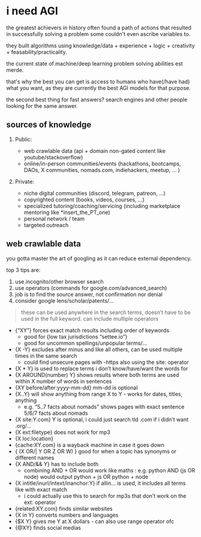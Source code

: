 # i need AGI

the greatest achievers in history often found a path of actions that resulted in successfully solving a problem some couldn't even ascribe variables to.

they built algorithms using knowledge/data + experience + logic + creativity + feasability/practicality.

the current state of machine/deep learning problem solving abilities est merde.

that's why the best you can get is access to humans who have(/have had) what you want, as they are currently the best AGI models for that purpose.

the second best thing for fast answers? search engines and other people looking for the same answer.

## sources of knowledge

1. Public:
   - web crawlable data (api + domain non-gated content like youtube/stackoverflow)
   - online/in-person communities/events (hackathons, bootcamps, DAOs, X communities, nomads.com, indiehackers, meetup, ... )

2. Private:
   - niche digital communities (discord, telegram, patreon, ...)
   - copyrighted content (books, videos, courses, ...)
   - specialized tutoring/coaching/servicing (including marketplace mentoring like *insert_the_PT_one)
   - personal network / team
   - targeted outreach

## web crawlable data

you gotta master the art of googling as it can reduce external dependency.

top 3 tips are:
1. use incognito/other browser search
2. use operators (commands for google.com/advanced_search)
3. job is to find the source answer, not confirmation nor denial
4. consider google lens/scholar/patents/...

> these can be used anywhere in the search terms, doesn’t have to be used in the full keyword. can include multiple operators

- {“XY”} forces exact match results including order of keywords
    - good for {low tax jurisdictions “settee.io”}
    - good for uncommon spellings/unpopular terms/…
- {X -Y} excludes after minus and like all others, can be used multiple times in the same search
    - could find unsecure pages with -https also using the site: operator
- {X * Y} is used to replace terms i don’t know/have/want the words for
- {X AROUND(number) Y} shows results where both terms are used within X number of words in sentences
- {XY before/after:yyyy-mm-dd} mm-dd is optional
- {X..Y} will show anything from range X to Y - works for dates, titles, anything
    - e.g. “5..7 facts about nomads” shows pages with exact sentence 5/6/7 facts about nomads
- {X site:Y.com} Y is optional, i could just search tld .com if i didn’t want .org/…
- {X ext:filetype} does not work for mp3
- {X loc:location}
- {cache:XY.com} is a wayback machine in case it goes down
- { (X OR/| Y OR Z OR W) } good for when a topic has synonyms or different names
- {X AND/&& Y} has to include both
    - combining AND + OR would work like maths : e.g. python AND (js OR node) would output python + js OR python + node
- {X intitle/inurl/intext/inanchor:Y} if allin… is used, it includes all terms like with exact match
    - i could actually use this to search for mp3s that don’t work on the ext: operator
- {related:XY.com} finds similar websites
- {X in Y} converts numbers and languages
- {$X Y} gives me Y at X dollars - can also use range operator ofc
- {@XY} finds social medias
